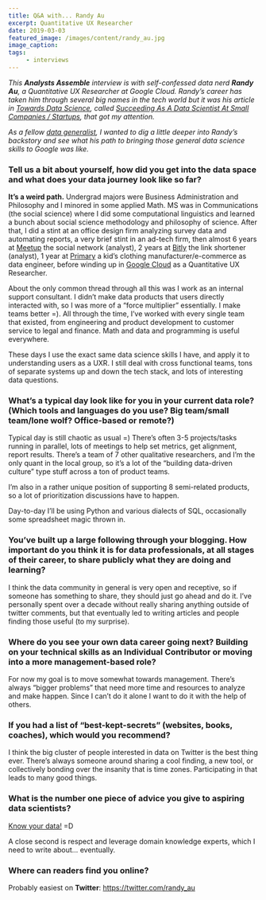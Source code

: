 ```yaml
---
title: Q&A with... Randy Au
excerpt: Quantitative UX Researcher
date: 2019-03-03
featured_image: /images/content/randy_au.jpg
image_caption: 
tags: 
     - interviews
---
```

_This **Analysts Assemble** interview is with self-confessed data nerd **Randy Au**, a Quantitative UX Researcher at Google Cloud. Randy&#8217;s career has taken him through several big names in the tech world but it was his article in [Towards Data Science](https://towardsdatascience.com), called [Succeeding As A Data Scientist At Small Companies / Startups](https://towardsdatascience.com/succeeding-as-a-data-scientist-in-small-companies-startups-92f59e22bd8c), that got my attention._

_As a fellow [data generalist][1], I wanted to dig a little deeper into Randy&#8217;s backstory and see what his path to bringing those general data science skills to Google was like._

### Tell us a bit about yourself, how did you get into the data space and what does your data journey look like so far?

**It&#8217;s a weird path.** Undergrad majors were Business Administration and Philosophy and I minored in some applied Math. MS was in Communications (the social science) where I did some computational linguistics and learned a bunch about social science methodology and philosophy of science. After that, I did a stint at an office design firm analyzing survey data and automating reports, a very brief stint in an ad-tech firm, then almost 6 years at [Meetup][2] the social network (analyst), 2 years at [Bitly][3] the link shortener (analyst), 1 year at [Primary][4] a kid&#8217;s clothing manufacturer/e-commerce as data engineer, before winding up in [Google Cloud][5] as a Quantitative UX Researcher.

About the only common thread through all this was I work as an internal support consultant. I didn&#8217;t make data products that users directly interacted with, so I was more of a &#8220;force multiplier&#8221; essentially. I make teams better =). All through the time, I&#8217;ve worked with every single team that existed, from engineering and product development to customer service to legal and finance. Math and data and programming is useful everywhere.

These days I use the exact same data science skills I have, and apply it to understanding users as a UXR. I still deal with cross functional teams, tons of separate systems up and down the tech stack, and lots of interesting data questions.

### What’s a typical day look like for you in your current data role? (Which tools and languages do you use? Big team/small team/lone wolf? Office-based or remote?)

Typical day is still chaotic as usual =) There&#8217;s often 3-5 projects/tasks running in parallel, lots of meetings to help set metrics, get alignment, report results. There&#8217;s a team of 7 other qualitative researchers, and I&#8217;m the only quant in the local group, so it&#8217;s a lot of the &#8220;building data-driven culture&#8221; type stuff across a ton of product teams.

I&#8217;m also in a rather unique position of supporting 8 semi-related products, so a lot of prioritization discussions have to happen.

Day-to-day I&#8217;ll be using Python and various dialects of SQL, occasionally some spreadsheet magic thrown in.

### You&#8217;ve built up a large following through your blogging. How important do you think it is for data professionals, at all stages of their career, to share publicly what they are doing and learning?

I think the data community in general is very open and receptive, so if someone has something to share, they should just go ahead and do it. I&#8217;ve personally spent over a decade without really sharing anything outside of twitter comments, but that eventually led to writing articles and people finding those useful (to my surprise).

### Where do you see your own data career going next? Building on your technical skills as an Individual Contributor or moving into a more management-based role?

For now my goal is to move somewhat towards management. There&#8217;s always &#8220;bigger problems&#8221; that need more time and resources to analyze and make happen. Since I can&#8217;t do it alone I want to do it with the help of others.

### If you had a list of “best-kept-secrets” (websites, books, coaches), which would you recommend?

I think the big cluster of people interested in data on Twitter is the best thing ever. There&#8217;s always someone around sharing a cool finding, a new tool, or collectively bonding over the insanity that is time zones. Participating in that leads to many good things.

### What is the number one piece of advice you give to aspiring data scientists?

[Know your data!](https://towardsdatascience.com/data-science-foundations-know-your-data-really-really-know-it-a6bb97eb991c?source=friends_link&sk=42f1c02883e744df7dbb618373312244) =D

A close second is respect and leverage domain knowledge experts, which I need to write about&#8230; eventually.

### Where can readers find you online?

Probably easiest on **Twitter**: <https://twitter.com/randy_au>

 [1]: https://alanhylands.com/generalists-real-data-science-unicorns/
 [2]: https://www.meetup.com/
 [3]: https://bitly.com/
 [4]: https://www.primary.com/
 [5]: https://cloud.google.com/